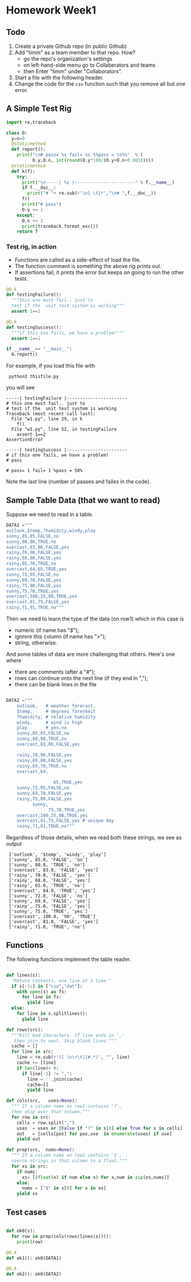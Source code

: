 # Homework Week1


## Todo

1. Create a private Github repo (in public Github) 
2. Add "timm" as a team member to that repo. How? 
     - go the repo's organization's settings
     - on left-hand-side menu go to Collaberators and teams
     - then Enter "timm" under "Collaborators".
3. Start a file with the following header.
4. Change the code for the `csv` function such that
   you remove all but one error.

## A Simple Test Rig

```python
import re,traceback

class O:
  y=n=0
  @staticmethod
  def report():
    print("\n# pass= %s fail= %s %%pass = %s%%"  % (
          O.y,O.n, int(round(O.y*100/(O.y+O.n+0.001)))))
  @staticmethod
  def k(f):
    try:
      print("\n-----| %s |-----------------------" % f.__name__)
      if f.__doc__:
        print("# "+ re.sub(r'\n[ \t]*',"\n# ",f.__doc__))
      f()
      print("# pass")
      O.y += 1
    except:
      O.n += 1
      print(traceback.format_exc()) 
    return f
```

### Test rig, in action

- Functions are called
as a side-effect of load the file.
- The function comment is something
the above rig prints out. 
- If assertions fail, it prints
the error but keeps on going to run the other tests.

```python
@O.k
def testingFailure():
  """this one must fail.. just to
  test if the  unit test system is working"""
  assert 1==2

@O.k
def testingSuccess():
  """if this one fails, we have a problem!"""
  assert 1==1

if __name__== "__main__":
  O.report()
```

For example, if you load this file with

     python3 thisfile.py

you will see

    -----| testingFailure |-----------------------
    # this one must fail.. just to
    # test if the  unit test system is working
    Traceback (most recent call last):
      File "w1.py", line 29, in k
        f()
      File "w1.py", line 52, in testingFailure
        assert 1==2
    AssertionError

    -----| testingSuccess |-----------------------
    # if this one fails, we have a problem!
    # pass

    # pass= 1 fail= 1 %pass = 50%

Note the last line (number of passes and failes in the code).

## Sample Table Data (that we want to read)

Suppose we need to read in a table.

```python
DATA1 ="""
outlook,$temp,?humidity,windy,play
sunny,85,85,FALSE,no
sunny,80,90,TRUE,no
overcast,83,86,FALSE,yes
rainy,70,96,FALSE,yes
rainy,68,80,FALSE,yes
rainy,65,70,TRUE,no
overcast,64,65,TRUE,yes
sunny,72,95,FALSE,no
sunny,69,70,FALSE,yes
rainy,75,80,FALSE,yes
sunny,75,70,TRUE,yes
overcast,100,25,90,TRUE,yes
overcast,81,75,FALSE,yes
rainy,71,91,TRUE,no"""

```

Then we need to learn the type of the data (on row1) which in this case is

- numeric (if name has "_$_");
- ignrore this column (if name has "_>_");
-  string, otherwise.

And some tables of data are more challenging that others. Here's one where

- there are comments (after a "_#_");
- rows can continue onto the next line (if they end in ",");
- there can be blank lines in the file

```python

DATA2 ="""
    outlook,   # weather forecast.
    $temp,     # degrees farenheit
    ?humidity, # relative humidity
    windy,     # wind is high
    play       # yes,no
    sunny,85,85,FALSE,no
    sunny,80,90,TRUE,no
    overcast,83,86,FALSE,yes

    rainy,70,96,FALSE,yes
    rainy,68,80,FALSE,yes
    rainy,65,70,TRUE,no
    overcast,64,
        
                  65,TRUE,yes
    sunny,72,95,FALSE,no
    sunny,69,70,FALSE,yes
    rainy,75,80,FALSE,yes
          sunny,
                75,70,TRUE,yes
    overcast,100,25,90,TRUE,yes
    overcast,81,75,FALSE,yes # unique day
    rainy,71,91,TRUE,no"""

```
Regardless of those details, when we read both these strings, we see as output

     ['outlook', '$temp', 'windy', 'play']
     ['sunny', 85.0, 'FALSE', 'no']
     ['sunny', 80.0, 'TRUE', 'no']
     ['overcast', 83.0, 'FALSE', 'yes']
     ['rainy', 70.0, 'FALSE', 'yes']
     ['rainy', 68.0, 'FALSE', 'yes']
     ['rainy', 65.0, 'TRUE', 'no']
     ['overcast', 64.0, 'TRUE', 'yes']
     ['sunny', 72.0, 'FALSE', 'no']
     ['sunny', 69.0, 'FALSE', 'yes']
     ['rainy', 75.0, 'FALSE', 'yes']
     ['sunny', 75.0, 'TRUE', 'yes']
     ['overcast', 100.0, '90', 'TRUE']
     ['overcast', 81.0, 'FALSE', 'yes']
     ['rainy', 71.0, 'TRUE', 'no']

## Functions

The following functions implement the table reader.

```python

def lines(s):
  "Return contents, one line at a time."
  if s[-3:] in ["csv","dat"]:
    with open(s) as fs:
      for line in fs: 
        yield line
  else:
    for line in s.splitlines():
      yield line

def rows(src):
  """Kill bad characters. If line ends in ',' 
   then join to next. Skip blank lines."""
  cache = []
  for line in src:
    line = re.sub(r'([ \n\r\t]|#.*)', "", line)
    cache += [line]
    if len(line)> 0:
      if line[-1] != ",":
        line = ''.join(cache)
        cache=[]
        yield line

def cols(src,   uses=None):
  """ If a column name on row1 contains '?', 
  then skip over that column."""
  for row in src:
    cells = row.split(",")
    uses  = uses or [False if "?" in s[0] else True for s in cells]
    out   = [cells[pos] for pos,use  in enumerate(uses) if use]
    yield out

def prep(src,  nums=None):
  """ If a column name on row1 contains '$', 
  coerce strings in that column to a float."""
  for xs in src:
    if nums:
      xs= [(float(x) if num else x) for x,num in zip(xs,nums)]
    else:
      nums = ["$" in x[0] for x in xs]
    yield xs

```

## Test cases

```python

def ok0(s):
  for row in prep(cols(rows(lines(s)))):
    print(row)

@O.k
def ok1(): ok0(DATA1)

@O.k
def ok2(): ok0(DATA2)
```
